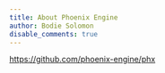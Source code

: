 ```yaml
---
title: About Phoenix Engine
author: Bodie Solomon
disable_comments: true
---
```


https://github.com/phoenix-engine/phx
